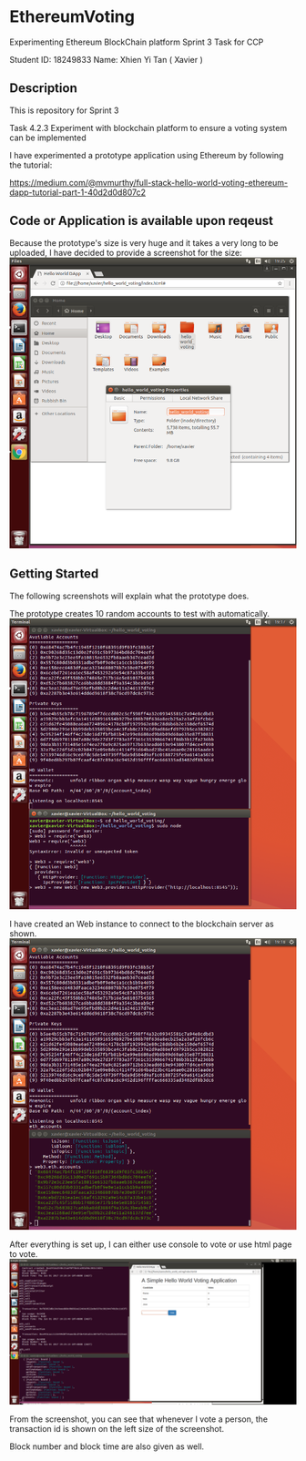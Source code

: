 # EthereumVoting
Experimenting Ethereum BlockChain platform 
Sprint 3 Task for CCP

Student ID: 18249833
Name: Xhien Yi Tan ( Xavier )

## Description

This is repository for Sprint 3

Task 4.2.3 Experiment with blockchain platform to ensure a voting system can be implemented

I have experimented a prototype application using Ethereum by following the tutorial:

https://medium.com/@mvmurthy/full-stack-hello-world-voting-ethereum-dapp-tutorial-part-1-40d2d0d807c2

## Code or Application is available upon reqeust

Because the prototype's size is very huge and it takes a very long to be uploaded, I have decided to provide a screenshot for the size:
![Size](https://github.com/CurtinXavierTan/EthereumVoting/blob/master/Screenshot4.png)

## Getting Started

The following screenshots will explain what the prototype does.

The prototype creates 10 random accounts to test with automatically.
![Accounts](https://github.com/CurtinXavierTan/EthereumVoting/blob/master/Screenshot1.png)

I have created an Web instance to connect to the blockchain server as shown.
![Web](https://github.com/CurtinXavierTan/EthereumVoting/blob/master/Screenshot2.png)



After everything is set up, I can either use console to vote or use html page to vote.
![Vote](https://github.com/CurtinXavierTan/EthereumVoting/blob/master/Screenshot3.png)

From the screenshot, you can see that whenever I vote a person, the transaction id is shown on the left size of the screenshot.

Block number and block time are also given as well.



